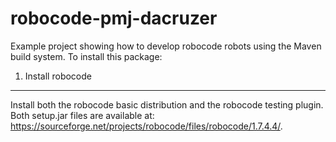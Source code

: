 robocode-pmj-dacruzer
=====================

Example project showing how to develop robocode robots using the Maven build system.  To install this package:

1. Install robocode
-------------------

Install both the robocode basic distribution and the robocode testing plugin.  Both setup.jar files are available at: https://sourceforge.net/projects/robocode/files/robocode/1.7.4.4/. 




